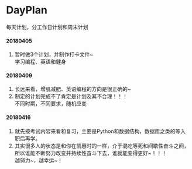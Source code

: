 # DayPlan
每天计划，分工作日计划和周末计划
#### 20180405
1. 暂时做3个计划，并制作打卡文件~  
学习编程、英语和健身
#### 20180409
1. 长远来看，增肌减肥、英语编程的方向是很正确的~
2. 制定的计划完成不了肯定是计划及其不合理！！！   
不同时期，不同要求，随机应变  
#### 20180416  
1. 就先按考试内容来看和复习，主要是Python和数据结构，数据库之类的等入职后再学。
2. 其实很多人的状态是和你在凯惠时的一样，介于混吃等死和间歇性奋斗之间，所以谁能不断努力改变并持续性奋斗下去，谁就能变得更好~！！！  
越努力~，越幸运~！
